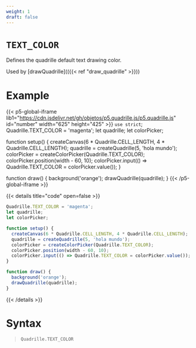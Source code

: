 ```yaml
---
weight: 1
draft: false
---
```


# `TEXT_COLOR`

Defines the quadrille default text drawing color.

Used by [drawQuadrille](({{< ref "draw_quadrille" >}}))

# Example

{{< p5-global-iframe lib1="https://cdn.jsdelivr.net/gh/objetos/p5.quadrille.js/p5.quadrille.js" id="number" width="625" height="425" >}}
`use strict`;
Quadrille.TEXT_COLOR = 'magenta';
let quadrille;
let colorPicker;

function setup() {
  createCanvas(6 * Quadrille.CELL_LENGTH, 4 * Quadrille.CELL_LENGTH);
  quadrille = createQuadrille(5, 'hola mundo');
  colorPicker = createColorPicker(Quadrille.TEXT_COLOR);
  colorPicker.position(width - 60, 10);
  colorPicker.input(() => Quadrille.TEXT_COLOR = colorPicker.value());
}

function draw() {
  background('orange');
  drawQuadrille(quadrille);
}
{{< /p5-global-iframe >}}

{{< details title="code" open=false >}}
```js
Quadrille.TEXT_COLOR = 'magenta';
let quadrille;
let colorPicker;

function setup() {
  createCanvas(6 * Quadrille.CELL_LENGTH, 4 * Quadrille.CELL_LENGTH);
  quadrille = createQuadrille(5, 'hola mundo');
  colorPicker = createColorPicker(Quadrille.TEXT_COLOR);
  colorPicker.position(width - 60, 10);
  colorPicker.input(() => Quadrille.TEXT_COLOR = colorPicker.value());
}

function draw() {
  background('orange');
  drawQuadrille(quadrille);
}
```
{{< /details >}}

# Syntax

> `Quadrille.TEXT_COLOR`